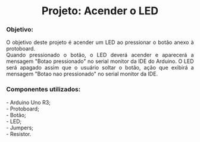 <h1 align="center">Projeto: Acender o LED</h1>
<h3>Objetivo:</h3>
<p align="justify">O objetivo deste projeto é acender um  LED ao pressionar o botão anexo à protoboard.<br/>
Quando pressionado o botão, o LED deverá acender e aparecerá a mensagem "Botao pressionado" no serial monitor da IDE do Arduino. O LED será apagado assim que o usuário soltar o botão, ação que exibirá a mensagem "Botao nao pressionado" no serial monitor da IDE.</p>
<h3>Componentes utilizados:</h3>
- Arduino Uno R3;<br/>
- Protoboard;<br/>
- Botão;<br/>
- LED;<br/>
- Jumpers;<br/>
- Resistor.<br/>
